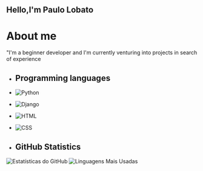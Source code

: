 ## Hello,I'm Paulo Lobato

# About me
"I'm a beginner developer and I'm currently venturing into projects in search of experience


- ## Programming languages

- ![Python](https://img.shields.io/badge/Python-3776AB?style=for-the-badge&logo=python&logoColor=white)
- ![Django](https://img.shields.io/badge/Django-092E20?style=for-the-badge&logo=django&logoColor=white)
- ![HTML](https://img.shields.io/badge/HTML-E34F26?style=for-the-badge&logo=html5&logoColor=white)
- ![CSS](https://img.shields.io/badge/CSS-1572B6?style=for-the-badge&logo=css3&logoColor=white)


- ## GitHub Statistics
![Estatísticas do GitHub](https://github-readme-stats.vercel.app/api?username=Paulo-Lobatt&show_icons=true&theme=radical)
![Linguagens Mais Usadas](https://github-readme-stats.vercel.app/api/top-langs/?Paulo-Lobatt=seuusuario&layout=compact&theme=radical)
